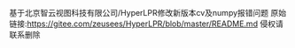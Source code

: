 基于北京智云视图科技有限公司/HyperLPR修改新版本cv及numpy报错问题
原始链接:https://gitee.com/zeusees/HyperLPR/blob/master/README.md
侵权请联系删除
